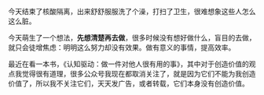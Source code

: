 今天结束了核酸隔离，出来舒舒服服洗了个澡，打扫了卫生，很难想象这些人怎么这么脏。

今天萌生了一个想法，**先想清楚再去做**，很多时候没有想好做什么，盲目的去做，就只会徒增焦虑：明明这么努力却没有效果。做有意义的事情，提高效率。

最近在看一本书，《认知驱动：做一件对他人很有用的事》，其中对于创造价值的观点我觉得很有道理，很多公众号我现在都取消关注了，就是因为它们不能为我创造价值了，所以我不关注它们，天天发广告，或者转载，它们本身没有创造价值。